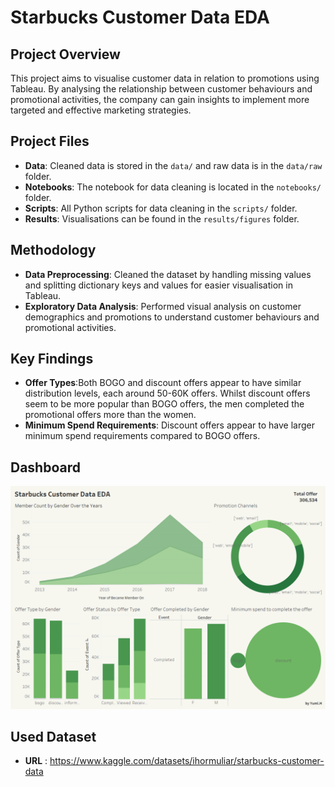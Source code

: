# Starbucks Customer Data EDA
## Project Overview
This project aims to visualise customer data in relation to promotions using Tableau. By analysing the relationship between customer behaviours and promotional activities, the company can gain insights to implement more targeted and effective marketing strategies.

## Project Files
- **Data**: Cleaned data is stored in the `data/` and raw data is in the `data/raw` folder.
- **Notebooks**: The notebook for data cleaning is located in the `notebooks/` folder.
- **Scripts**: All Python scripts for data cleaning in the `scripts/` folder.
- **Results**: Visualisations can be found in the `results/figures` folder.

## Methodology
- **Data Preprocessing**: Cleaned the dataset by handling missing values and splitting dictionary keys and values for easier visualisation in Tableau.
- **Exploratory Data Analysis**: Performed visual analysis on customer demographics and promotions to understand customer behaviours and promotional activities.

## Key Findings
- **Offer Types**:Both BOGO and discount offers appear to have similar distribution levels, each around 50-60K offers. Whilst discount offers seem to be more popular than BOGO offers, the men completed the promotional offers more than the women.
- **Minimum Spend Requirements**: Discount offers appear to have larger minimum spend requirements compared to BOGO offers.

## Dashboard
![Starbucks Customer Data EDA Dashboard](results/figures/Dashboard.png)

## Used Dataset
- **URL** : https://www.kaggle.com/datasets/ihormuliar/starbucks-customer-data
